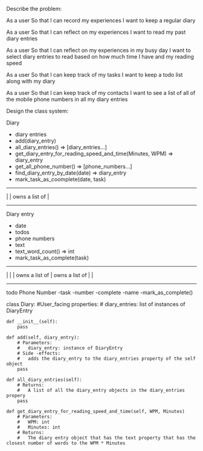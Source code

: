 Describe the problem:

As a user
So that I can record my experiences
I want to keep a regular diary

As a user
So that I can reflect on my experiences
I want to read my past diary entries

As a user
So that I can reflect on my experiences in my busy day
I want to select diary entries to read based on how much time I have and my reading speed

As a user
So that I can keep track of my tasks
I want to keep a todo list along with my diary

As a user
So that I can keep track of my contacts
I want to see a list of all of the mobile phone numbers in all my diary entries

Design the class system: 

Diary
 - diary entries
 - add(diary_entry)
 - all_diary_entries()
    => [diary_entries...]
 - get_diary_entry_for_reading_speed_and_time(Minutes, WPM)
    => diary_entry
 - get_all_phone_number()
    => [phone_numbers...]
 - find_diary_entry_by_date(date)
    => diary_entry
 - mark_task_as_coomplete(date, task)   
______________________________________
|
| owns a list of
|
______________________________________
Diary entry
 - date
 - todos
 - phone numbers 
 - text 
 - text_word_count()
    => int
 - mark_task_as_complete(task)
_______________________________________
|                      |
| owns a list of       | owns a list of 
|                      |
_______________________________________
todo                   Phone Number
-task                  -number
-complete              -name 
-mark_as_complete()

class Diary:
    #User_facing properties:
    #    diary_entries: list of instances of DiaryEntry

    def __init__(self):
        pass

    def add(self, diary_entry):
        # Parameters:
        #   diary_entry: instance of DiaryEntry
        # Side -effects:
        #   adds the diary_entry to the diary_entries property of the self object
        pass

    def all_diary_entries(self):
        # Returns:
        #   A list of all the diary_entry objects in the diary_entries propery
        pass
    
    def get_diary_entry_for_reading_speed_and_time(self, WPM, Minutes)
        # Parameters: 
        #   WPM: int
        #   Minutes: int
        # Returns:
        #   The diary entry object that has the text property that has the closest number of words to the WPM * Minutes

           
     